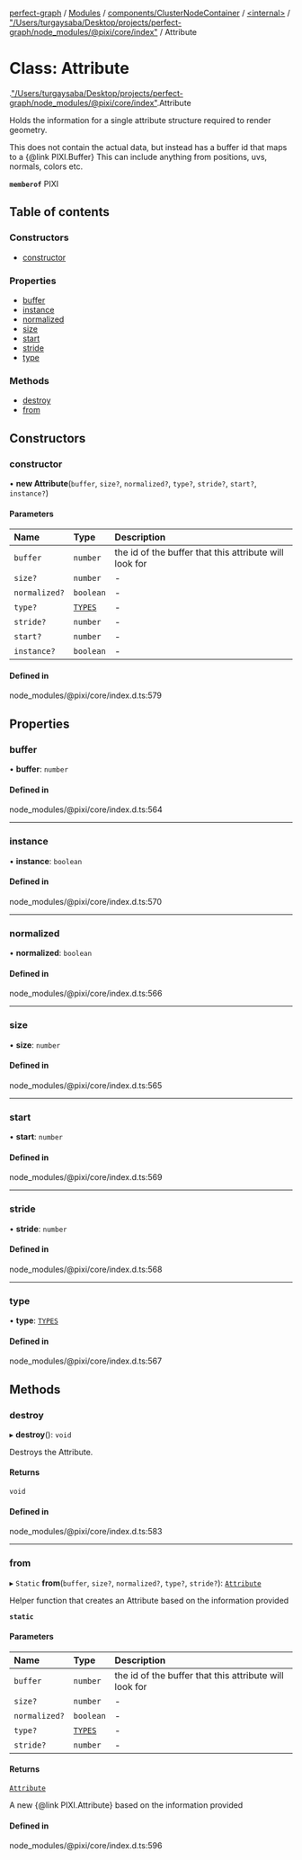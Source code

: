 [perfect-graph](../README.md) / [Modules](../modules.md) / [components/ClusterNodeContainer](../modules/components_ClusterNodeContainer.md) / [<internal\>](../modules/components_ClusterNodeContainer._internal_.md) / ["/Users/turgaysaba/Desktop/projects/perfect-graph/node\_modules/@pixi/core/index"](../modules/components_ClusterNodeContainer._internal_.__Users_turgaysaba_Desktop_projects_perfect_graph_node_modules__pixi_core_index_.md) / Attribute

# Class: Attribute

[<internal>](../modules/components_ClusterNodeContainer._internal_.md).["/Users/turgaysaba/Desktop/projects/perfect-graph/node_modules/@pixi/core/index"](../modules/components_ClusterNodeContainer._internal_.__Users_turgaysaba_Desktop_projects_perfect_graph_node_modules__pixi_core_index_.md).Attribute

Holds the information for a single attribute structure required to render geometry.

This does not contain the actual data, but instead has a buffer id that maps to a {@link PIXI.Buffer}
This can include anything from positions, uvs, normals, colors etc.

**`memberof`** PIXI

## Table of contents

### Constructors

- [constructor](components_ClusterNodeContainer._internal_.__Users_turgaysaba_Desktop_projects_perfect_graph_node_modules__pixi_core_index_.Attribute.md#constructor)

### Properties

- [buffer](components_ClusterNodeContainer._internal_.__Users_turgaysaba_Desktop_projects_perfect_graph_node_modules__pixi_core_index_.Attribute.md#buffer)
- [instance](components_ClusterNodeContainer._internal_.__Users_turgaysaba_Desktop_projects_perfect_graph_node_modules__pixi_core_index_.Attribute.md#instance)
- [normalized](components_ClusterNodeContainer._internal_.__Users_turgaysaba_Desktop_projects_perfect_graph_node_modules__pixi_core_index_.Attribute.md#normalized)
- [size](components_ClusterNodeContainer._internal_.__Users_turgaysaba_Desktop_projects_perfect_graph_node_modules__pixi_core_index_.Attribute.md#size)
- [start](components_ClusterNodeContainer._internal_.__Users_turgaysaba_Desktop_projects_perfect_graph_node_modules__pixi_core_index_.Attribute.md#start)
- [stride](components_ClusterNodeContainer._internal_.__Users_turgaysaba_Desktop_projects_perfect_graph_node_modules__pixi_core_index_.Attribute.md#stride)
- [type](components_ClusterNodeContainer._internal_.__Users_turgaysaba_Desktop_projects_perfect_graph_node_modules__pixi_core_index_.Attribute.md#type)

### Methods

- [destroy](components_ClusterNodeContainer._internal_.__Users_turgaysaba_Desktop_projects_perfect_graph_node_modules__pixi_core_index_.Attribute.md#destroy)
- [from](components_ClusterNodeContainer._internal_.__Users_turgaysaba_Desktop_projects_perfect_graph_node_modules__pixi_core_index_.Attribute.md#from)

## Constructors

### constructor

• **new Attribute**(`buffer`, `size?`, `normalized?`, `type?`, `stride?`, `start?`, `instance?`)

#### Parameters

| Name | Type | Description |
| :------ | :------ | :------ |
| `buffer` | `number` | the id of the buffer that this attribute will look for |
| `size?` | `number` | - |
| `normalized?` | `boolean` | - |
| `type?` | [`TYPES`](../enums/components_ClusterNodeContainer._internal_.TYPES.md) | - |
| `stride?` | `number` | - |
| `start?` | `number` | - |
| `instance?` | `boolean` | - |

#### Defined in

node_modules/@pixi/core/index.d.ts:579

## Properties

### buffer

• **buffer**: `number`

#### Defined in

node_modules/@pixi/core/index.d.ts:564

___

### instance

• **instance**: `boolean`

#### Defined in

node_modules/@pixi/core/index.d.ts:570

___

### normalized

• **normalized**: `boolean`

#### Defined in

node_modules/@pixi/core/index.d.ts:566

___

### size

• **size**: `number`

#### Defined in

node_modules/@pixi/core/index.d.ts:565

___

### start

• **start**: `number`

#### Defined in

node_modules/@pixi/core/index.d.ts:569

___

### stride

• **stride**: `number`

#### Defined in

node_modules/@pixi/core/index.d.ts:568

___

### type

• **type**: [`TYPES`](../enums/components_ClusterNodeContainer._internal_.TYPES.md)

#### Defined in

node_modules/@pixi/core/index.d.ts:567

## Methods

### destroy

▸ **destroy**(): `void`

Destroys the Attribute.

#### Returns

`void`

#### Defined in

node_modules/@pixi/core/index.d.ts:583

___

### from

▸ `Static` **from**(`buffer`, `size?`, `normalized?`, `type?`, `stride?`): [`Attribute`](components_ClusterNodeContainer._internal_.__Users_turgaysaba_Desktop_projects_perfect_graph_node_modules__pixi_core_index_.Attribute.md)

Helper function that creates an Attribute based on the information provided

**`static`**

#### Parameters

| Name | Type | Description |
| :------ | :------ | :------ |
| `buffer` | `number` | the id of the buffer that this attribute will look for |
| `size?` | `number` | - |
| `normalized?` | `boolean` | - |
| `type?` | [`TYPES`](../enums/components_ClusterNodeContainer._internal_.TYPES.md) | - |
| `stride?` | `number` | - |

#### Returns

[`Attribute`](components_ClusterNodeContainer._internal_.__Users_turgaysaba_Desktop_projects_perfect_graph_node_modules__pixi_core_index_.Attribute.md)

A new {@link PIXI.Attribute} based on the information provided

#### Defined in

node_modules/@pixi/core/index.d.ts:596
